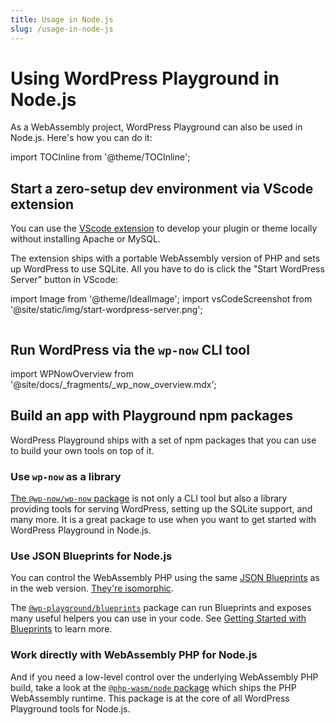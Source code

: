 ```yaml
---
title: Usage in Node.js
slug: /usage-in-node-js
---
```


# Using WordPress Playground in Node.js

As a WebAssembly project, WordPress Playground can also be used in Node.js. Here's how you can do it:

import TOCInline from '@theme/TOCInline';

<TOCInline toc={toc} maxHeadingLevel={2} />

## Start a zero-setup dev environment via VScode extension

You can use the [VScode extension](https://marketplace.visualstudio.com/items?itemName=WordPress.wordpress-playground) to develop your plugin or theme locally without installing Apache or MySQL.

The extension ships with a portable WebAssembly version of PHP and sets up WordPress to use SQLite. All you have to do is click the "Start WordPress Server" button in VScode:

import Image from '@theme/IdealImage';
import vsCodeScreenshot from '@site/static/img/start-wordpress-server.png';

<div style={{maxWidth:350}}><Image img={vsCodeScreenshot} /></div>

## Run WordPress via the `wp-now` CLI tool

import WPNowOverview from '@site/docs/\_fragments/\_wp_now_overview.mdx';

<WPNowOverview />

## Build an app with Playground npm packages

WordPress Playground ships with a set of npm packages that you can use to build your own tools on top of it.

### Use `wp-now` as a library

[The `@wp-now/wp-now` package](https://npmjs.org/@wp-now/wp-now) is not only a CLI tool but also a library providing tools for serving WordPress, setting up the SQLite support, and many more. It is a great package to use when you want to get started with WordPress Playground in Node.js.

### Use JSON Blueprints for Node.js

You can control the WebAssembly PHP using the same [JSON Blueprints](../09-blueprints-api/01-index.md) as in the web version. [They're isomorphic](../09-blueprints-api/06-isomorphic.md).

The [`@wp-playground/blueprints`](https://npmjs.org/@wp-playground/blueprints) package can run Blueprints and exposes many useful helpers you can use in your code. See [Getting Started with Blueprints](../09-blueprints-api/01-index.md) to learn more.

### Work directly with WebAssembly PHP for Node.js

And if you need a low-level control over the underlying WebAssembly PHP build, take a look at the [`@php-wasm/node` package](https://npmjs.org/@php-wasm/node) which ships the PHP WebAssembly runtime. This package is at the core of all WordPress Playground tools for Node.js.
